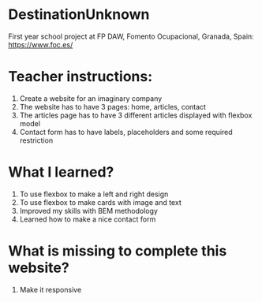 # DestinationUnknown
First year school project at FP DAW, Fomento Ocupacional, Granada, Spain: https://www.foc.es/

# Teacher instructions:

1. Create a website for an imaginary company
2. The website has to have 3 pages: home, articles, contact
3. The articles page has to have 3 different articles displayed with flexbox model
4. Contact form has to have labels, placeholders and some required restriction 

# What I learned?

1. To use flexbox to make a left and right design
2. To use flexbox to make cards with image and text
3. Improved my skills with BEM methodology
4. Learned how to make a nice contact form

# What is missing to complete this website?

1. Make it responsive
